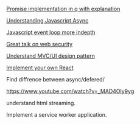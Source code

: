 [Promise implementation in q with explanation](https://github.com/kriskowal/q/blob/v1/design/README.md)

[Understanding Javascript Async](https://www.youtube.com/watch?v=8aGhZQkoFbQ)

[Javascript event loop more indepth](https://www.youtube.com/watch?v=cCOL7MC4Pl0)

[Great talk on web security](https://www.youtube.com/watch?v=pocsv39pNXA)

[Understand MVC/UI design pattern](https://www.youtube.com/watch?v=U9x-EaeJDuE)

[Implement your own React](https://github.com/pomber/didact)

Find diffrence between async/defered/

https://www.youtube.com/watch?v=_MAD4Oly9yg

understand html streaming.

Implement a service worker application.


